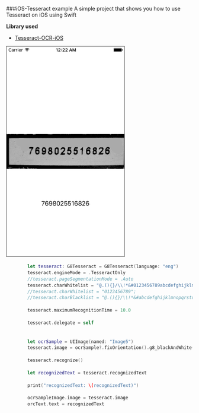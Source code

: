 ###iOS-Tesseract example
A simple project that shows you how to 
use Tesseract on iOS using Swift

**Library used**

* [Tesseract-OCR-iOS](https://github.com/gali8/Tesseract-OCR-iOS)


![iOS-tesseract swift](art/screen_shot.png)


```swift
        let tesseract: G8Tesseract = G8Tesseract(language: "eng")
        tesseract.engineMode = .TesseractOnly
        //tesseract.pageSegmentationMode = .Auto
        tesseract.charWhitelist = "@.(){}/\\!*&#0123456789abcdefghijklmnopqrstuvwxyzABCDEFGHIJKLMNOPQRSTUVWXYZ";
        //tesseract.charWhitelist = "0123456789";
        //tesseract.charBlacklist = "@.(){}/\\!*&#abcdefghijklmnopqrstuvwxyzABCDEFGHIJKLMNOPQRSTUVWXYZ"

        tesseract.maximumRecognitionTime = 10.0
        
        tesseract.delegate = self
        
        
        let ocrSample = UIImage(named: "Image5")
        tesseract.image = ocrSample?.fixOrientation().g8_blackAndWhite()
        
        tesseract.recognize()

        let recognizedText = tesseract.recognizedText
        
        print("recognizedText: \(recognizedText)")
        
        ocrSampleImage.image = tesseract.image
        orcText.text = recognizedText
```